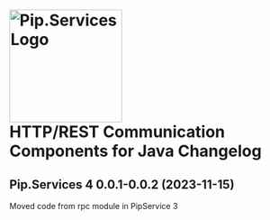 # <img src="https://uploads-ssl.webflow.com/5ea5d3315186cf5ec60c3ee4/5edf1c94ce4c859f2b188094_logo.svg" alt="Pip.Services Logo" width="200"> <br/> HTTP/REST Communication Components for Java Changelog

## <a name="0.0.1"></a>Pip.Services 4 0.0.1-0.0.2 (2023-11-15)
Moved code from rpc module in PipService 3
